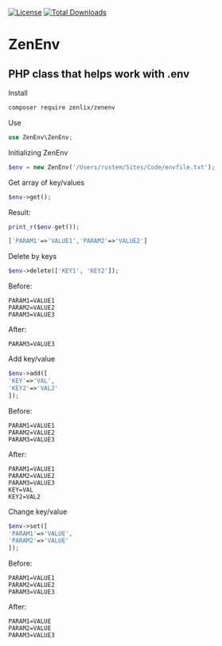 [![License](https://poser.pugx.org/zenlix/zenenv/license)](https://packagist.org/packages/zenlix/zenenv)
[![Total Downloads](https://poser.pugx.org/zenlix/zenenv/downloads)](https://packagist.org/packages/zenlix/zenenv)

# ZenEnv
PHP class that helps work with .env
----

Install
```sh
composer require zenlix/zenenv
```

Use
```php
use ZenEnv\ZenEnv;
```


Initializing ZenEnv
```php
$env = new ZenEnv('/Users/rustem/Sites/Code/envfile.txt');
```


Get array of key/values
```php
$env->get();
```
Result:
```php
print_r($env-get());
```
```php
['PARAM1'=>'VALUE1','PARAM2'=>'VALUE2']
```


Delete by keys
```php
$env->delete(['KEY1', 'KEY2']);
```
Before:
```shell
PARAM1=VALUE1
PARAM2=VALUE2
PARAM3=VALUE3
```
After:
```shell
PARAM3=VALUE3
```


Add key/value
```php
$env->add([
'KEY'=>'VAL',
'KEY2'=>'VAL2'
]);
```
Before:
```shell
PARAM1=VALUE1
PARAM2=VALUE2
PARAM3=VALUE3
```
After:
```shell
PARAM1=VALUE1
PARAM2=VALUE2
PARAM3=VALUE3
KEY=VAL
KEY2=VAL2
```


Change key/value
```php
$env->set([
'PARAM1'=>'VALUE',
'PARAM2'=>'VALUE'
]);
```
Before:
```shell
PARAM1=VALUE1
PARAM2=VALUE2
PARAM3=VALUE3
```
After:
```shell
PARAM1=VALUE
PARAM2=VALUE
PARAM3=VALUE3
```
